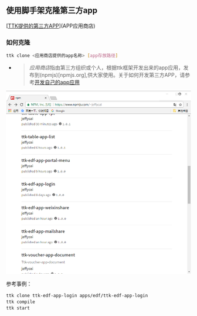 ## 使用脚手架克隆第三方app
[[TTK提供的第三方APP](https://www.npmjs.com/~jeffycai)](APP应用商店)

### 如何克隆
```bash
ttk clone <应用商店提供的app名称> [app存放路径]
```

* > *应用商店*指由第三方组织或个人，根据ttk框架开发出来的app应用，发布到(npmjs)[npmjs.org],供大家使用。关于如何开发第三方APP，请参考[开发自己的app应用](_dev-app.md)

![Alt text](/assets/17860610746683.png)

参考事例：
```bash
ttk clone ttk-edf-app-login apps/edf/ttk-edf-app-login
ttk compile
ttk start
```

